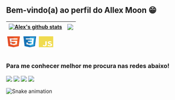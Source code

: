 ## Bem-vindo(a) ao perfil do Allex Moon 😁

| <a href="https://github.com/allexmoon"><img align="center" src="https://github-readme-stats.vercel.app/api?username=allexmoon&show_icons=true&include_all_commits=true&theme=tokyonight&hide_border=true" alt="Alex's github stats" /></a> | <a href="https://github.com/allexmoons"><img align="center" src="https://github-readme-stats.vercel.app/api/top-langs/?username=allexmoon&layout=compact&theme=tokyonight&hide_border=true" /></a> |
| ------------- | ------------- |

 <div>
  <div style="display: inline_block">
  <code><img align="center" alt="HTML" height="30" width="40" src="https://raw.githubusercontent.com/devicons/devicon/master/icons/html5/html5-original.svg"></code>
  <code><img align="center" alt="CSS" height="30" width="40" src="https://raw.githubusercontent.com/devicons/devicon/master/icons/css3/css3-original.svg"></code>
  <code><img align="center" alt="Js" height="30" width="40" src="https://raw.githubusercontent.com/devicons/devicon/master/icons/javascript/javascript-plain.svg"></code>
 </div>
 

 <br>
 
  ### Para me conhecer melhor me procura nas redes abaixo!
 
<div> 
  <a href="https://instagram.com/allexmoon" target="_blank"><img src="https://img.shields.io/badge/-Instagram-%23E4405F?style=for-the-badge&logo=instagram&logoColor=white" target="_blank"></a>
 <a href="https://discord.gg/5DVhGKVf4h" target="_blank"><img src="https://img.shields.io/badge/Discord-7289DA?style=for-the-badge&logo=discord&logoColor=white" target="_blank"></a> 
  <a href = "mailto:allexhjp@gmail.com"><img src="https://img.shields.io/badge/-Gmail-%23333?style=for-the-badge&logo=gmail&logoColor=white" target="_blank"></a>
  <a href="https://www.linkedin.com/in/alexmoon" target="_blank"><img src="https://img.shields.io/badge/-LinkedIn-%230077B5?style=for-the-badge&logo=linkedin&logoColor=white" target="_blank"></a> 
 
  ![Snake animation](https://github.com/allexmoon/allexmoon/blob/output/github-contribution-grid-snake.svg)


</div>
